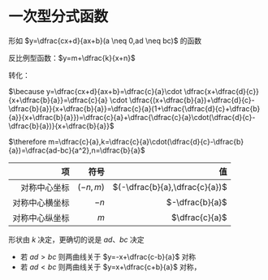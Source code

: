 # 一次型分式函数

形如 $y=\dfrac{cx+d}{ax+b}(a \neq 0,ad \neq bc)$ 的函数

反比例型函数：$y=m+\dfrac{k}{x+n}$

转化：

$\because y=\dfrac{cx+d}{ax+b}=\dfrac{c}{a}\cdot \dfrac{x+\dfrac{d}{c}}{x+\dfrac{b}{a}}=\dfrac{c}{a} \cdot \dfrac{(x+\dfrac{b}{a})+\dfrac{d}{c}-\dfrac{b}{a}}{x+\dfrac{b}{a}}=\dfrac{c}{a}(1+\dfrac{\dfrac{d}{c}+\dfrac{b}{a}}{x+\dfrac{b}{a}})=\dfrac{c}{a}+\dfrac{\dfrac{c}{a}\cdot(\dfrac{d}{c}-\dfrac{b}{a})}{x+\dfrac{b}{a}}$

$\therefore m=\dfrac{c}{a},k=\dfrac{c}{a}\cdot(\dfrac{d}{c}-\dfrac{b}{a})=\dfrac{ad-bc}{a^2},n=\dfrac{b}{a}$

|项|符号|值|
|-:|-:|-:|
|对称中心坐标|$(-n,m)$|$(-\dfrac{b}{a},\dfrac{c}{a})$|
|对称中心横坐标|$-n$|$-\dfrac{b}{a}$|
|对称中心纵坐标|$m$|$\dfrac{c}{a}$|

形状由 $k$ 决定，更确切的说是 $ad$、$bc$ 决定

- 若 $ad>bc$ 则两曲线关于 $y=-x+\dfrac{c-b}{a}$ 对称
- 若 $ad<bc$ 则两曲线关于 $y=x+\dfrac{c+b}{a}$ 对称，
